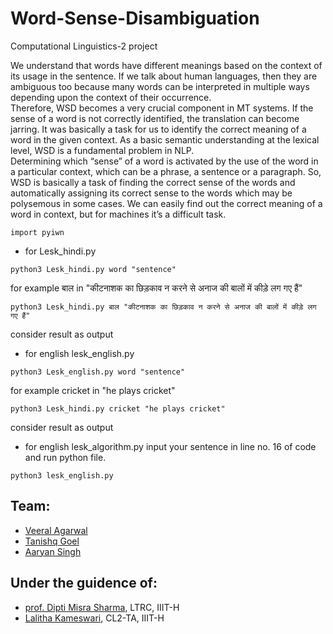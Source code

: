 # Word-Sense-Disambiguation
Computational Linguistics-2 project

We understand that words have different meanings
based on the context of its usage in the sentence. If
we talk about human languages, then they are
ambiguous too because many words can be
interpreted in multiple ways depending upon the
context of their occurrence.<br/>
Therefore, WSD becomes a very crucial component
in MT systems. If the sense of a word is not
correctly identified, the translation can become
jarring. It was basically a task for us to identify the
correct meaning of a word in the given context. As a
basic semantic understanding at the lexical level,
WSD is a fundamental problem in NLP.<br/>
Determining which “sense” of a word is activated by
the use of the word in a particular context, which
can be a phrase, a sentence or a paragraph. So,
WSD is basically a task of finding the correct sense
of the words and automatically assigning its correct
sense to the words which may be polysemous in
some cases. We can easily find out the correct
meaning of a word in context, but for machines it’s a
difficult task.

```
import pyiwn
```

- for Lesk_hindi.py
```
python3 Lesk_hindi.py word "sentence"
```
for example बाल in "कीटनाशक का छिड़काव न करने से अनाज की बालों में कीड़े लग गए हैं"
```
python3 Lesk_hindi.py बाल "कीटनाशक का छिड़काव न करने से अनाज की बालों में कीड़े लग गए हैं"
```
consider result as output


- for english lesk_english.py
```
python3 Lesk_english.py word "sentence"
```
for example
cricket in "he plays cricket"
```
python3 Lesk_hindi.py cricket "he plays cricket"
```
consider result as output

- for english lesk_algorithm.py
input your sentence in line no. 16 of code and run python file.
```
python3 lesk_english.py
```

## Team:
* [Veeral Agarwal](https://github.com/veeral-agarwal)
* [Tanishq Goel](https://github.com/TanishqGoel)
* [Aaryan Singh](https://github.com/aaryanshaby)

## Under the guidence of:
* [prof. Dipti Misra Sharma](https://faculty.iiit.ac.in/~dipti/), LTRC, IIIT-H
* [Lalitha Kameswari](https://github.com/valalithak), CL2-TA, IIIT-H
